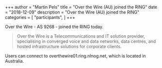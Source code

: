 +++
author = "Martin Pels"
title = "Over the Wire (AU) joined the RING"
date = "2018-12-09"
description = "Over the Wire (AU) joined the RING"
categories = [
    "participants",
]
+++

Over the Wire - AS 9268 - joined the RING today.

> Over the Wire is a Telecommunications and IT solution provider, specialising in converged voice and data networks, data centres, and hosted infrastructure solutions for corporate clients.

Users can connect to overthewire01.ring.nlnog.net, which is located in Australia.

